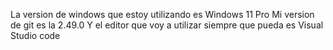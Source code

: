 La version de windows que estoy utilizando es Windows 11 Pro
Mi version de git es la 2.49.0
Y el editor que voy a utilizar siempre que pueda es Visual Studio code
